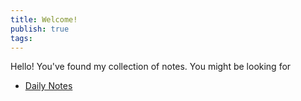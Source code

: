 ```yaml
---
title: Welcome!
publish: true
tags:
---
```

Hello! You've found my collection of notes. You might be looking for

- [Daily Notes](https://notes.nicole.computer/daily/)